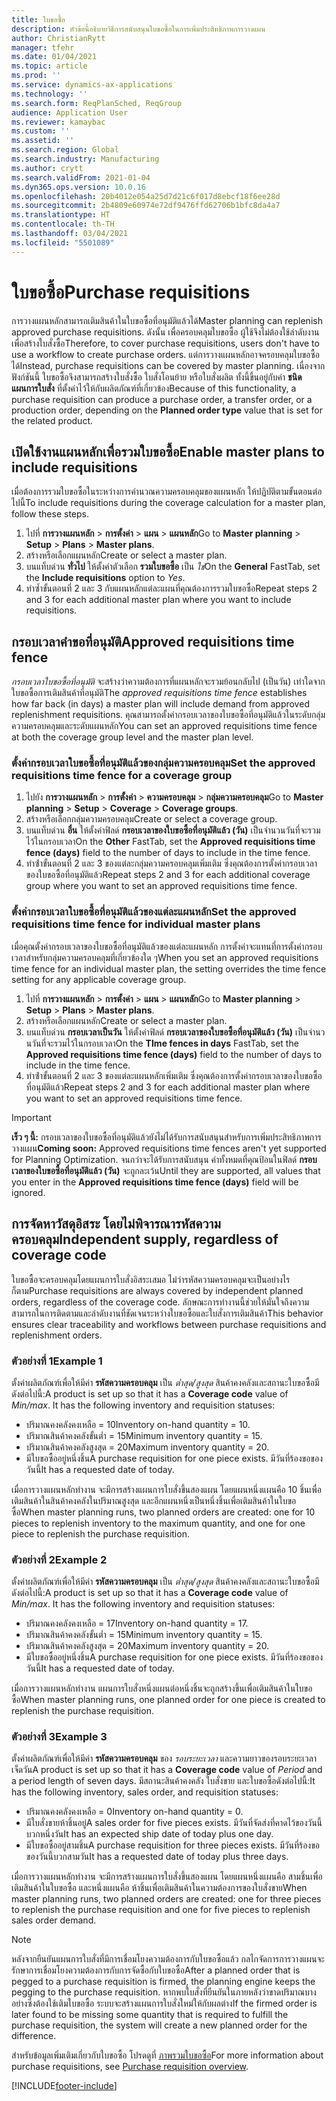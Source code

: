 ```yaml
---
title: ใบขอซื้อ
description: หัวข้อนี้อธิบายวิธีการสนับสนุนใบขอซื้อในการเพิ่มประสิทธิภาพการวางแผน
author: ChristianRytt
manager: tfehr
ms.date: 01/04/2021
ms.topic: article
ms.prod: ''
ms.service: dynamics-ax-applications
ms.technology: ''
ms.search.form: ReqPlanSched, ReqGroup
audience: Application User
ms.reviewer: kamaybac
ms.custom: ''
ms.assetid: ''
ms.search.region: Global
ms.search.industry: Manufacturing
ms.author: crytt
ms.search.validFrom: 2021-01-04
ms.dyn365.ops.version: 10.0.16
ms.openlocfilehash: 20b4012e054a25d7d21c6f017d8ebcf18f6ee28d
ms.sourcegitcommit: 2b4809e60974e72df9476ffd62706b1bfc8da4a7
ms.translationtype: HT
ms.contentlocale: th-TH
ms.lasthandoff: 03/04/2021
ms.locfileid: "5501089"
---
```

# <a name="purchase-requisitions"></a><span data-ttu-id="56521-103">ใบขอซื้อ</span><span class="sxs-lookup"><span data-stu-id="56521-103">Purchase requisitions</span></span>

<span data-ttu-id="56521-104">การวางแผนหลักสามารถเติมสินค้าในใบขอซื้อที่อนุมัติแล้วได้</span><span class="sxs-lookup"><span data-stu-id="56521-104">Master planning can replenish approved purchase requisitions.</span></span> <span data-ttu-id="56521-105">ดังนั้น เพื่อครอบคลุมใบขอซื้อ ผู้ใช้จึงไม่ต้องใช้ลำดับงานเพื่อสร้างใบสั่งซื้อ</span><span class="sxs-lookup"><span data-stu-id="56521-105">Therefore, to cover purchase requisitions, users don't have to use a workflow to create purchase orders.</span></span> <span data-ttu-id="56521-106">แต่การวางแผนหลักอาจครอบคลุมใบขอซื้อได้</span><span class="sxs-lookup"><span data-stu-id="56521-106">Instead, purchase requisitions can be covered by master planning.</span></span> <span data-ttu-id="56521-107">เนื่องจากฟังก์ชันนี้ ใบขอซื้อจึงสามารถสร้างใบสั่งซื้อ ใบสั่งโอนย้าย หรือใบสั่งผลิต ทั้งนี้ขึ้นอยู่กับค่า **ชนิดแผนการใบสั่ง** ที่ตั้งค่าไว้ให้กับผลิตภัณฑ์ที่เกี่ยวข้อง</span><span class="sxs-lookup"><span data-stu-id="56521-107">Because of this functionality, a purchase requisition can produce a purchase order, a transfer order, or a production order, depending on the **Planned order type** value that is set for the related product.</span></span>

## <a name="enable-master-plans-to-include-requisitions"></a><span data-ttu-id="56521-108">เปิดใช้งานแผนหลักเพื่อรวมใบขอซื้อ</span><span class="sxs-lookup"><span data-stu-id="56521-108">Enable master plans to include requisitions</span></span>

<span data-ttu-id="56521-109">เมื่อต้องการรวมใบขอซื้อในระหว่างการคํานวณความครอบคลุมของแผนหลัก ให้ปฏิบัติตามขั้นตอนต่อไปนี้</span><span class="sxs-lookup"><span data-stu-id="56521-109">To include requisitions during the coverage calculation for a master plan, follow these steps.</span></span>

1. <span data-ttu-id="56521-110">ไปที่ **การวางแผนหลัก** \> **การตั้งค่า** \> **แผน** \> **แผนหลัก**</span><span class="sxs-lookup"><span data-stu-id="56521-110">Go to **Master planning** \> **Setup** \> **Plans** \> **Master plans**.</span></span>
1. <span data-ttu-id="56521-111">สร้างหรือเลือกแผนหลัก</span><span class="sxs-lookup"><span data-stu-id="56521-111">Create or select a master plan.</span></span>
1. <span data-ttu-id="56521-112">บนแท็บด่วน **ทั่วไป** ให้ตั้งค่าตัวเลือก **รวมใบขอซื้อ** เป็น *ใช่*</span><span class="sxs-lookup"><span data-stu-id="56521-112">On the **General** FastTab, set the **Include requisitions** option to *Yes*.</span></span>
1. <span data-ttu-id="56521-113">ทําซ้ำขั้นตอนที่ 2 และ 3 กับแผนหลักแต่ละแผนที่คุณต้องการรวมใบขอซื้อ</span><span class="sxs-lookup"><span data-stu-id="56521-113">Repeat steps 2 and 3 for each additional master plan where you want to include requisitions.</span></span>

## <a name="approved-requisitions-time-fence"></a><span data-ttu-id="56521-114">กรอบเวลาคำขอที่อนุมัติ</span><span class="sxs-lookup"><span data-stu-id="56521-114">Approved requisitions time fence</span></span>

<span data-ttu-id="56521-115">*กรอบเวลาใบขอซื้อที่อนุมัติ* จะสร้างว่าความต้องการที่แผนหลักจะรวมย้อนกลับไป (เป็นวัน) เท่าใดจากใบขอซื้อการเติมสินค้าที่อนุมัติ</span><span class="sxs-lookup"><span data-stu-id="56521-115">The *approved requisitions time fence* establishes how far back (in days) a master plan will include demand from approved replenishment requisitions.</span></span> <span data-ttu-id="56521-116">คุณสามารถตั้งค่ากรอบเวลาของใบขอซื้อที่อนุมัติแล้วในระดับกลุ่มความครอบคลุมและระดับแผนหลัก</span><span class="sxs-lookup"><span data-stu-id="56521-116">You can set an approved requisitions time fence at both the coverage group level and the master plan level.</span></span>

### <a name="set-the-approved-requisitions-time-fence-for-a-coverage-group"></a><span data-ttu-id="56521-117">ตั้งค่ากรอบเวลาใบขอซื้อที่อนุมัติแล้วของกลุ่มความครอบคลุม</span><span class="sxs-lookup"><span data-stu-id="56521-117">Set the approved requisitions time fence for a coverage group</span></span>

1. <span data-ttu-id="56521-118">ไปยัง **การวางแผนหลัก** \> **การตั้งค่า** \> **ความครอบคลุม** \> **กลุ่มความครอบคลุม**</span><span class="sxs-lookup"><span data-stu-id="56521-118">Go to **Master planning** \> **Setup** \> **Coverage** \> **Coverage groups**.</span></span>
1. <span data-ttu-id="56521-119">สร้างหรือเลือกกลุ่มความครอบคลุม</span><span class="sxs-lookup"><span data-stu-id="56521-119">Create or select a coverage group.</span></span>
1. <span data-ttu-id="56521-120">บนแท็บด่วน **อื่น** ให้ตั้งค่าฟิลด์ **กรอบเวลาของใบขอซื้อที่อนุมัติแล้ว (วัน)** เป็นจํานวนวันที่จะรวมไว้ในกรอบเวลา</span><span class="sxs-lookup"><span data-stu-id="56521-120">On the **Other** FastTab, set the **Approved requisitions time fence (days)** field to the number of days to include in the time fence.</span></span>
1. <span data-ttu-id="56521-121">ทําซ้ําขั้นตอนที่ 2 และ 3 ของแต่ละกลุ่มความครอบคลุมเพิ่มเติม ซึ่งคุณต้องการตั้งค่ากรอบเวลาของใบขอซื้อที่อนุมัติแล้ว</span><span class="sxs-lookup"><span data-stu-id="56521-121">Repeat steps 2 and 3 for each additional coverage group where you want to set an approved requisitions time fence.</span></span>

### <a name="set-the-approved-requisitions-time-fence-for-individual-master-plans"></a><span data-ttu-id="56521-122">ตั้งค่ากรอบเวลาใบขอซื้อที่อนุมัติแล้วของแต่ละแผนหลัก</span><span class="sxs-lookup"><span data-stu-id="56521-122">Set the approved requisitions time fence for individual master plans</span></span>

<span data-ttu-id="56521-123">เมื่อคุณตั้งค่ากรอบเวลาของใบขอซื้อที่อนุมัติแล้วของแต่ละแผนหลัก การตั้งค่าจะแทนที่การตั้งค่ากรอบเวลาสำหรับกลุ่มความครอบคลุมที่เกี่ยวข้องใด ๆ</span><span class="sxs-lookup"><span data-stu-id="56521-123">When you set an approved requisitions time fence for an individual master plan, the setting overrides the time fence setting for any applicable coverage group.</span></span>

1. <span data-ttu-id="56521-124">ไปที่ **การวางแผนหลัก** \> **การตั้งค่า** \> **แผน** \> **แผนหลัก**</span><span class="sxs-lookup"><span data-stu-id="56521-124">Go to **Master planning** \> **Setup** \> **Plans** \> **Master plans**.</span></span>
1. <span data-ttu-id="56521-125">สร้างหรือเลือกแผนหลัก</span><span class="sxs-lookup"><span data-stu-id="56521-125">Create or select a master plan.</span></span>
1. <span data-ttu-id="56521-126">บนแท็บด่วน **กรอบเวลาเป็นวัน** ให้ตั้งค่าฟิลด์ **กรอบเวลาของใบขอซื้อที่อนุมัติแล้ว (วัน)** เป็นจํานวนวันที่จะรวมไว้ในกรอบเวลา</span><span class="sxs-lookup"><span data-stu-id="56521-126">On the **TIme fences in days** FastTab, set the **Approved requisitions time fence (days)** field to the number of days to include in the time fence.</span></span>
1. <span data-ttu-id="56521-127">ทําซ้ําขั้นตอนที่ 2 และ 3 ของแต่ละแผนหลักเพิ่มเติม ซึ่งคุณต้องการตั้งค่ากรอบเวลาของใบขอซื้อที่อนุมัติแล้ว</span><span class="sxs-lookup"><span data-stu-id="56521-127">Repeat steps 2 and 3 for each additional master plan where you want to set an approved requisitions time fence.</span></span>

> [!IMPORTANT]
> <span data-ttu-id="56521-128">**เร็ว ๆ นี้:** กรอบเวลาของใบขอซื้อที่อนุมัติแล้วยังไม่ได้รับการสนับสนุนสำหรับการเพิ่มประสิทธิภาพการวางแผน</span><span class="sxs-lookup"><span data-stu-id="56521-128">**Coming soon:** Approved requisitions time fences aren't yet supported for Planning Optimization.</span></span> <span data-ttu-id="56521-129">จนกว่าจะได้รับการสนับสนุน ค่าทั้งหมดที่คุณป้อนในฟิลด์ **กรอบเวลาของใบขอซื้อที่อนุมัติแล้ว (วัน)** จะถูกละเว้น</span><span class="sxs-lookup"><span data-stu-id="56521-129">Until they are supported, all values that you enter in the **Approved requisitions time fence (days)** field will be ignored.</span></span>

## <a name="independent-supply-regardless-of-coverage-code"></a><span data-ttu-id="56521-130">การจัดหาวัสดุอิสระ โดยไม่พิจารณารหัสความครอบคลุม</span><span class="sxs-lookup"><span data-stu-id="56521-130">Independent supply, regardless of coverage code</span></span>

<span data-ttu-id="56521-131">ใบขอซื้อจะครอบคลุมโดยแผนการใบสั่งอิสระเสมอ ไม่ว่ารหัสความครอบคลุมจะเป็นอย่างไรก็ตาม</span><span class="sxs-lookup"><span data-stu-id="56521-131">Purchase requisitions are always covered by independent planned orders, regardless of the coverage code.</span></span> <span data-ttu-id="56521-132">ลักษณะการทำงานนี้ช่วยให้มั่นใจถึงความสามารถในการติดตามและลำดับงานที่ชัดเจนระหว่างใบขอซื้อและใบสั่งการเติมสินค้า</span><span class="sxs-lookup"><span data-stu-id="56521-132">This behavior ensures clear traceability and workflows between purchase requisitions and replenishment orders.</span></span>

### <a name="example-1"></a><span data-ttu-id="56521-133">ตัวอย่างที่ 1</span><span class="sxs-lookup"><span data-stu-id="56521-133">Example 1</span></span>

<span data-ttu-id="56521-134">ตั้งค่าผลิตภัณฑ์เพื่อให้มีค่า **รหัสความครอบคลุม** เป็น *ต่ำสุด/สูงสุด* สินค้าคงคลังและสถานะใบขอซื้อมีดังต่อไปนี้:</span><span class="sxs-lookup"><span data-stu-id="56521-134">A product is set up so that it has a **Coverage code** value of *Min/max*. It has the following inventory and requisition statuses:</span></span>

- <span data-ttu-id="56521-135">ปริมาณคงคลังคงเหลือ = 10</span><span class="sxs-lookup"><span data-stu-id="56521-135">Inventory on-hand quantity = 10.</span></span>
- <span data-ttu-id="56521-136">ปริมาณสินค้าคงคลังขั้นต่ำ = 15</span><span class="sxs-lookup"><span data-stu-id="56521-136">Minimum inventory quantity = 15.</span></span>
- <span data-ttu-id="56521-137">ปริมาณสินค้าคงคลังสูงสุด = 20</span><span class="sxs-lookup"><span data-stu-id="56521-137">Maximum inventory quantity = 20.</span></span>
- <span data-ttu-id="56521-138">มีใบขอซื้ออยู่หนึ่งชิ้น</span><span class="sxs-lookup"><span data-stu-id="56521-138">A purchase requisition for one piece exists.</span></span> <span data-ttu-id="56521-139">มีวันที่ร้องขอของวันนี้</span><span class="sxs-lookup"><span data-stu-id="56521-139">It has a requested date of today.</span></span>

<span data-ttu-id="56521-140">เมื่อการวางแผนหลักทำงาน จะมีการสร้างแผนการใบสั่งขึ้นสองแผน โดยแผนหนึ่งแผนคือ 10 ชิ้นเพื่อเติมสินค้าในสินค้าคงคลังในปริมาณสูงสุด และอีกแผนหนึ่งเป็นหนึ่งชิ้นเพื่อเติมสินค้าในใบขอซื้อ</span><span class="sxs-lookup"><span data-stu-id="56521-140">When master planning runs, two planned orders are created: one for 10 pieces to replenish inventory to the maximum quantity, and one for one piece to replenish the purchase requisition.</span></span>

### <a name="example-2"></a><span data-ttu-id="56521-141">ตัวอย่างที่ 2</span><span class="sxs-lookup"><span data-stu-id="56521-141">Example 2</span></span>

<span data-ttu-id="56521-142">ตั้งค่าผลิตภัณฑ์เพื่อให้มีค่า **รหัสความครอบคลุม** เป็น *ต่ำสุด/สูงสุด* สินค้าคงคลังและสถานะใบขอซื้อมีดังต่อไปนี้:</span><span class="sxs-lookup"><span data-stu-id="56521-142">A product is set up so that it has a **Coverage code** value of *Min/max*. It has the following inventory and requisition statuses:</span></span>

- <span data-ttu-id="56521-143">ปริมาณคงคลังคงเหลือ = 17</span><span class="sxs-lookup"><span data-stu-id="56521-143">Inventory on-hand quantity = 17.</span></span>
- <span data-ttu-id="56521-144">ปริมาณสินค้าคงคลังขั้นต่ำ = 15</span><span class="sxs-lookup"><span data-stu-id="56521-144">Minimum inventory quantity = 15.</span></span>
- <span data-ttu-id="56521-145">ปริมาณสินค้าคงคลังสูงสุด = 20</span><span class="sxs-lookup"><span data-stu-id="56521-145">Maximum inventory quantity = 20.</span></span>
- <span data-ttu-id="56521-146">มีใบขอซื้ออยู่หนึ่งชิ้น</span><span class="sxs-lookup"><span data-stu-id="56521-146">A purchase requisition for one piece exists.</span></span> <span data-ttu-id="56521-147">มีวันที่ร้องขอของวันนี้</span><span class="sxs-lookup"><span data-stu-id="56521-147">It has a requested date of today.</span></span>

<span data-ttu-id="56521-148">เมื่อการวางแผนหลักทำงาน แผนการใบสั่งหนึ่งแผนต่อหนึ่งชิ้นจะถูกสร้างขึ้นเพื่อเติมสินค้าในใบขอซื้อ</span><span class="sxs-lookup"><span data-stu-id="56521-148">When master planning runs, one planned order for one piece is created to replenish the purchase requisition.</span></span>

### <a name="example-3"></a><span data-ttu-id="56521-149">ตัวอย่างที่ 3</span><span class="sxs-lookup"><span data-stu-id="56521-149">Example 3</span></span>

<span data-ttu-id="56521-150">ตั้งค่าผลิตภัณฑ์เพื่อให้มีค่า **รหัสความครอบคลุม** ของ *รอบระยะเวลา* และความยาวของรอบระยะเวลาเจ็ดวัน</span><span class="sxs-lookup"><span data-stu-id="56521-150">A product is set up so that it has a **Coverage code** value of *Period* and a period length of seven days.</span></span> <span data-ttu-id="56521-151">มีสถานะสินค้าคงคลัง ใบสั่งขาย และใบขอซื้อดังต่อไปนี้:</span><span class="sxs-lookup"><span data-stu-id="56521-151">It has the following inventory, sales order, and requisition statuses:</span></span>

- <span data-ttu-id="56521-152">ปริมาณคงคลังคงเหลือ = 0</span><span class="sxs-lookup"><span data-stu-id="56521-152">Inventory on-hand quantity = 0.</span></span>
- <span data-ttu-id="56521-153">มีใบสั่งขายห้าชิ้นอยู่</span><span class="sxs-lookup"><span data-stu-id="56521-153">A sales order for five pieces exists.</span></span> <span data-ttu-id="56521-154">มีวันที่จัดส่งที่คาดไว้ของวันนี้บวกหนึ่งวัน</span><span class="sxs-lookup"><span data-stu-id="56521-154">It has an expected ship date of today plus one day.</span></span>
- <span data-ttu-id="56521-155">มีใบขอซื้ออยู่สามชิ้น</span><span class="sxs-lookup"><span data-stu-id="56521-155">A purchase requisition for three pieces exists.</span></span> <span data-ttu-id="56521-156">มีวันที่ร้องขอของวันนี้บวกสามวัน</span><span class="sxs-lookup"><span data-stu-id="56521-156">It has a requested date of today plus three days.</span></span>

<span data-ttu-id="56521-157">เมื่อการวางแผนหลักทำงาน จะมีการสร้างแผนการใบสั่งขึ้นสองแผน โดยแผนหนึ่งแผนคือ สามชิ้นเพื่อเติมสินค้าในใบขอซื้อ และหนึ่งแผนคือ ห้าชิ้นเพื่อเติมสินค้าในความต้องการของใบสั่งขาย</span><span class="sxs-lookup"><span data-stu-id="56521-157">When master planning runs, two planned orders are created: one for three pieces to replenish the purchase requisition and one for five pieces to replenish sales order demand.</span></span>

> [!NOTE]
> <span data-ttu-id="56521-158">หลังจากยืนยันแผนการใบสั่งที่มีการเชื่อมโยงความต้องการกับใบขอซื้อแล้ว กลไกจัดการการวางแผนจะรักษาการเชื่อมโยงความต้องการกับการจัดซื้อกับใบขอซื้อ</span><span class="sxs-lookup"><span data-stu-id="56521-158">After a planned order that is pegged to a purchase requisition is firmed, the planning engine keeps the pegging to the purchase requisition.</span></span> <span data-ttu-id="56521-159">หากพบใบสั่งที่ยืนยันในภายหลังว่าขาดปริมาณบางอย่างซึ่งต้องใช้เติมใบขอซื้อ ระบบจะสร้างแผนการใบสั่งใหม่ให้กับผลต่าง</span><span class="sxs-lookup"><span data-stu-id="56521-159">If the firmed order is later found to be missing some quantity that is required to fulfill the purchase requisition, the system will create a new planned order for the difference.</span></span>

<span data-ttu-id="56521-160">สำหรับข้อมูลเพิ่มเติมเกี่ยวกับใบขอซื้อ โปรดดูที่ [ภาพรวมใบขอซื้อ](../../procurement/purchase-requisitions-overview.md)</span><span class="sxs-lookup"><span data-stu-id="56521-160">For more information about purchase requisitions, see [Purchase requisition overview](../../procurement/purchase-requisitions-overview.md).</span></span>


[!INCLUDE[footer-include](../../../includes/footer-banner.md)]